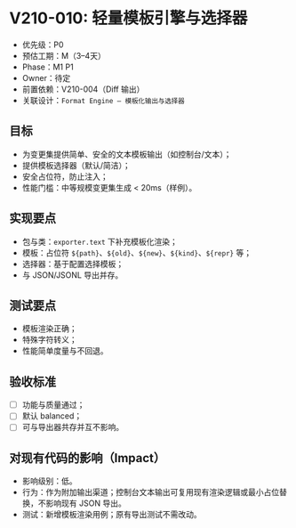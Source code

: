 # V210-010: 轻量模板引擎与选择器

- 优先级：P0  
- 预估工期：M（3–4天）  
- Phase：M1 P1  
- Owner：待定  
- 前置依赖：V210-004（Diff 输出）  
- 关联设计：`Format Engine – 模板化输出与选择器`

## 目标
- 为变更集提供简单、安全的文本模板输出（如控制台/文本）；
- 提供模板选择器（默认/简洁）；
- 安全占位符，防止注入；
- 性能门槛：中等规模变更集生成 < 20ms（样例）。

## 实现要点
- 包与类：`exporter.text` 下补充模板化渲染；
- 模板：占位符 `${path}`、`${old}`、`${new}`、`${kind}`、`${repr}` 等；
- 选择器：基于配置选择模板；
- 与 JSON/JSONL 导出并存。

## 测试要点
- 模板渲染正确；
- 特殊字符转义；
- 性能简单度量与不回退。

## 验收标准
- [ ] 功能与质量通过；
- [ ] 默认 balanced；
- [ ] 可与导出器共存并互不影响。

## 对现有代码的影响（Impact）
- 影响级别：低。
- 行为：作为附加输出渠道；控制台文本输出可复用现有渲染逻辑或最小占位替换，不影响现有 JSON 导出。
- 测试：新增模板渲染用例；原有导出测试不需改动。
